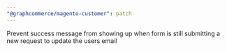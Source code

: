 ```yaml
---
"@graphcommerce/magento-customer": patch
---
```


Prevent success message from showing up when form is still submitting a new request to update the users email
